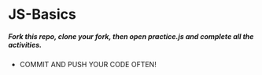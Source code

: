 JS-Basics
=========
##### Fork this repo, clone your fork, then open practice.js and complete all the activities. 
* COMMIT AND PUSH YOUR CODE OFTEN!
